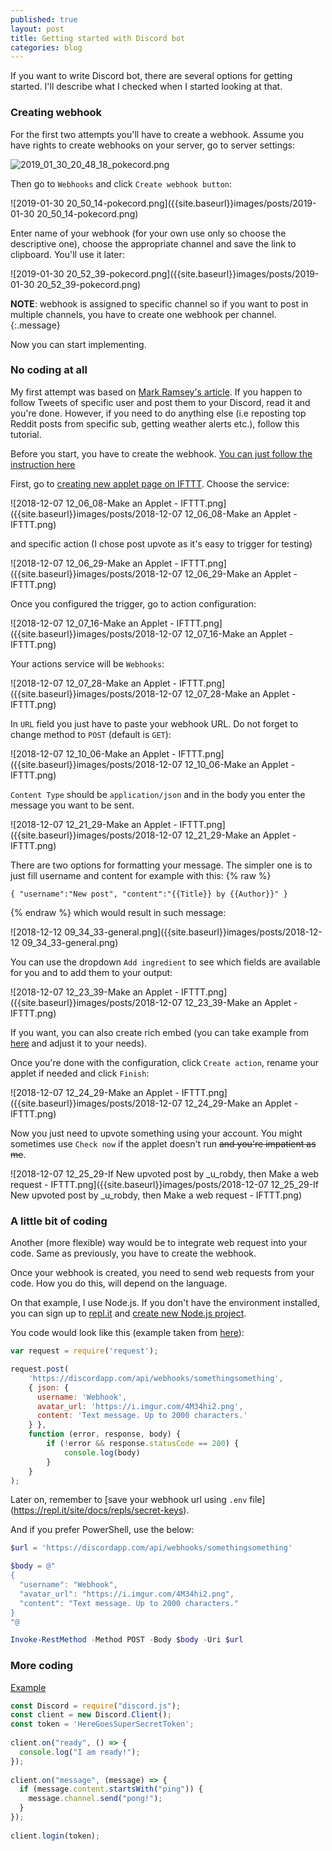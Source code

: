 ```yaml
---
published: true
layout: post
title: Getting started with Discord bot
categories: blog
---
```

If you want to write Discord bot, there are several options for getting started. I'll describe what I checked when I started looking at that.

### Creating webhook

For the first two attempts you'll have to create a webhook. Assume you have rights to create webhooks on your server, go to server settings:

![2019_01_30_20_48_18_pokecord.png]({{site.baseurl}}images/posts/2019_01_30_20_48_18_pokecord.png)

Then go to `Webhooks` and click `Create webhook button`:

![2019-01-30 20_50_14-pokecord.png]({{site.baseurl}}images/posts/2019-01-30 20_50_14-pokecord.png)

Enter name of your webhook (for your own use only so choose the descriptive one), choose the appropriate channel and save the link to clipboard. You'll use it later:

![2019-01-30 20_52_39-pokecord.png]({{site.baseurl}}images/posts/2019-01-30 20_52_39-pokecord.png)

**NOTE**: webhook is assigned to specific channel so if you want to post in multiple channels, you have to create one webhook per channel.
{:.message}

Now you can start implementing.

### No coding at all

My first attempt was based on [Mark Ramsey's article](https://medium.com/dolphin-squad/bringing-twitter-tweets-into-discord-channels-e8ded1581da8). If you happen to follow Tweets of specific user and post them to your Discord, read it and you're done. However, if you need to do anything else (i.e reposting top Reddit posts from specific sub, getting weather alerts etc.), follow this tutorial.

<!--more-->

Before you start, you have to create the webhook. [You can just follow the instruction here](https://support.discordapp.com/hc/en-us/articles/228383668-Intro-to-Webhooks)

First, go to [creating new applet page on IFTTT](https://ifttt.com/create). Choose the service:

![2018-12-07 12_06_08-Make an Applet - IFTTT.png]({{site.baseurl}}images/posts/2018-12-07 12_06_08-Make an Applet - IFTTT.png)

and specific action (I chose post upvote as it's easy to trigger for testing)

![2018-12-07 12_06_29-Make an Applet - IFTTT.png]({{site.baseurl}}images/posts/2018-12-07 12_06_29-Make an Applet - IFTTT.png)

Once you configured the trigger, go to action configuration:

![2018-12-07 12_07_16-Make an Applet - IFTTT.png]({{site.baseurl}}images/posts/2018-12-07 12_07_16-Make an Applet - IFTTT.png)

Your actions service will be `Webhooks`:

![2018-12-07 12_07_28-Make an Applet - IFTTT.png]({{site.baseurl}}images/posts/2018-12-07 12_07_28-Make an Applet - IFTTT.png)

In `URL` field you just have to paste your webhook URL. Do not forget to change method to `POST` (default is `GET`):

![2018-12-07 12_10_06-Make an Applet - IFTTT.png]({{site.baseurl}}images/posts/2018-12-07 12_10_06-Make an Applet - IFTTT.png)

`Content Type` should be `application/json` and in the body you enter the message you want to be sent.

![2018-12-07 12_21_29-Make an Applet - IFTTT.png]({{site.baseurl}}images/posts/2018-12-07 12_21_29-Make an Applet - IFTTT.png)

There are two options for formatting your message. The simpler one is to just fill username and content for example with this:
{% raw %}

```
{ "username":"New post", "content":"{{Title}} by {{Author}}" }
```
{% endraw %}
which would result in such message:

![2018-12-12 09_34_33-general.png]({{site.baseurl}}images/posts/2018-12-12 09_34_33-general.png)

You can use the dropdown `Add ingredient` to see which fields are available for you and to add them to your output:

![2018-12-07 12_23_39-Make an Applet - IFTTT.png]({{site.baseurl}}images/posts/2018-12-07 12_23_39-Make an Applet - IFTTT.png)


If you want, you can also create rich embed (you can take example from [here](https://birdie0.github.io/discord-webhooks-guide/discord_webhook.html) and adjust it to your needs). 

Once you're done with the configuration, click `Create action`, rename your applet if needed and click `Finish`:

![2018-12-07 12_24_29-Make an Applet - IFTTT.png]({{site.baseurl}}images/posts/2018-12-07 12_24_29-Make an Applet - IFTTT.png)

Now you just need to upvote something using your account. You might sometimes use `Check now` if the applet doesn't run ~~and you're impatient as me~~.

![2018-12-07 12_25_29-If New upvoted post by _u_robdy, then Make a web request - IFTTT.png]({{site.baseurl}}images/posts/2018-12-07 12_25_29-If New upvoted post by _u_robdy, then Make a web request - IFTTT.png)

### A little bit of coding

Another (more flexible) way would be to integrate web request into your code. Same as previously, you have to create the webhook.

Once your webhook is created, you need to send web requests from your code. How you do this, will depend on the language.

On that example, I use Node.js. If you don't have the environment installed, you can sign up to [repl.it](https://repl.it) and [create new Node.js project](https://repl.it/languages/nodejs). 

You code would look like this (example taken from [here](https://stackoverflow.com/a/12999483/9902555)):
``` javascript
var request = require('request');

request.post(
    'https://discordapp.com/api/webhooks/somethingsomething',
    { json: {
      username: 'Webhook',
      avatar_url: 'https://i.imgur.com/4M34hi2.png',
      content: 'Text message. Up to 2000 characters.'
    } },
    function (error, response, body) {
        if (!error && response.statusCode == 200) {
            console.log(body)
        }
    }
);
```
Later on, remember to [save your webhook url using `.env` file] (https://repl.it/site/docs/repls/secret-keys).

And if you prefer PowerShell, use the below:

``` powershell
$url = 'https://discordapp.com/api/webhooks/somethingsomething'

$body = @"
{
  "username": "Webhook",
  "avatar_url": "https://i.imgur.com/4M34hi2.png",
  "content": "Text message. Up to 2000 characters."
}
"@

Invoke-RestMethod -Method POST -Body $body -Uri $url
```

### More coding

[Example](https://anidiots.guide/getting-started/getting-started-long-version)

``` javascript
const Discord = require("discord.js");
const client = new Discord.Client();
const token = 'HereGoesSuperSecretToken';
 
client.on("ready", () => {
  console.log("I am ready!");
});
 
client.on("message", (message) => {
  if (message.content.startsWith("ping")) {
    message.channel.send("pong!");
  }
});
 
client.login(token);
```